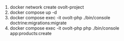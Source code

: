 1. docker network create ovolt-project
2. docker compose up -d
3. docker compose exec -it ovolt-php ./bin/console doctrine:migrations:migrate
4. docker compose exec -it ovolt-php php ./bin/console app:products:create